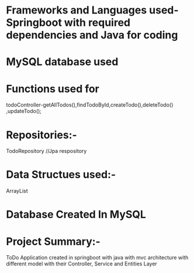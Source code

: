 # Frameworks and Languages used-Springboot with required dependencies and Java for coding
# MySQL database used
# Functions used for
todoController-getAllTodos(),findTodoById,createTodo(),deleteTodo() ,updateTodo();

# Repositories:-
TodoRepository //Jpa respository

# Data Structues used:-
ArrayList

# Database Created In MySQL


# Project Summary:-
ToDo  Application created in springboot with java  with mvc architecture with different model with their Controller, Service and Entities Layer
